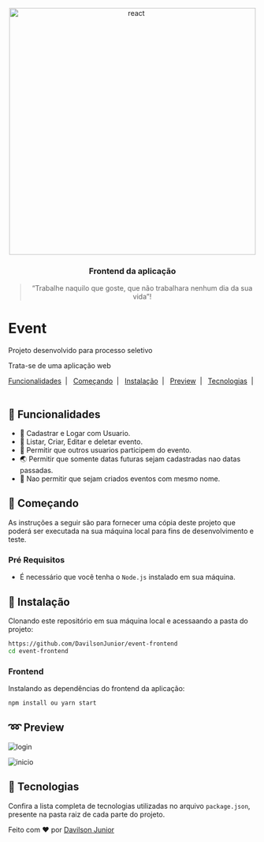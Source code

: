 <p align="center">
    <img alt="react" title="#react" src="https://media3.giphy.com/media/hUL5gdlvDgtRbOElZS/giphy.gif" width="500px" />
</p>

<h3 align="center">
  Frontend da aplicação
</h3>

<blockquote align="center">“Trabalhe naquilo que goste, que não trabalhara nenhum dia da sua vida”!</blockquote>

# Event

Projeto desenvolvido para processo seletivo

Trata-se de uma aplicação web

[Funcionalidades](#rocket-funcionalidades)&nbsp;&nbsp;|&nbsp;&nbsp;
[Começando](#runner-começando)&nbsp;&nbsp;|&nbsp;&nbsp;
[Instalação](#construction_worker-instalação)&nbsp;&nbsp;|&nbsp;&nbsp;
[Preview](#loop-preview)&nbsp;&nbsp;|&nbsp;&nbsp;
[Tecnologias](#satellite-tecnologias)&nbsp;&nbsp;|&nbsp;&nbsp; 

## :rocket: Funcionalidades

* 👩  Cadastrar e Logar com Usuario.
* 🍕  Listar, Criar, Editar e deletar evento.
* 📨  Permitir que outros usuarios participem do evento.
* 🌏  Permitir que somente datas futuras sejam cadastradas nao datas passadas.
* 🎨  Nao permitir que sejam criados eventos com mesmo nome.

## :runner: Começando
As instruções a seguir são para fornecer uma cópia deste projeto que poderá ser executada na sua máquina local para fins de desenvolvimento e teste.

### Pré Requisitos

* É necessário que você tenha o `Node.js` instalado em sua máquina. 

## :construction_worker: Instalação

Clonando este repositório em sua máquina local e acessaando a pasta do projeto:

```bash
https://github.com/DavilsonJunior/event-frontend
cd event-frontend
```

### Frontend

Instalando as dependências do frontend da aplicação:

```bash
npm install ou yarn start
```

## :loop: Preview

![login](https://user-images.githubusercontent.com/35976070/95802654-77f3d280-0cd4-11eb-814c-b87d11f6d45b.png)

![inicio](https://user-images.githubusercontent.com/35976070/95802681-893cdf00-0cd4-11eb-9e64-7415607a7a88.png)

## :satellite: Tecnologias



Confira a lista completa de tecnologias utilizadas no arquivo `package.json`, presente na pasta raiz de cada parte do projeto.

Feito com ♥ por [Davilson Junior](https://www.linkedin.com/in/davilson-paulino-da-cunha-junior-23029315a/)
